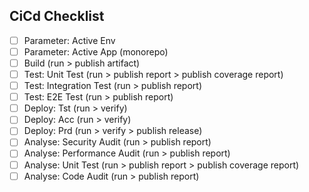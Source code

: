 ## CiCd Checklist

- [ ] Parameter: Active Env
- [ ] Parameter: Active App (monorepo)
- [ ] Build (run > publish artifact)
- [ ] Test: Unit Test (run > publish report > publish coverage report)
- [ ] Test: Integration Test (run > publish report)
- [ ] Test: E2E Test (run > publish report)
- [ ] Deploy: Tst (run > verify)
- [ ] Deploy: Acc (run > verify)
- [ ] Deploy: Prd (run > verify > publish release)
- [ ] Analyse: Security Audit (run > publish report)
- [ ] Analyse: Performance Audit (run > publish report)
- [ ] Analyse: Unit Test (run > publish report > publish coverage report)
- [ ] Analyse: Code Audit (run > publish report)
